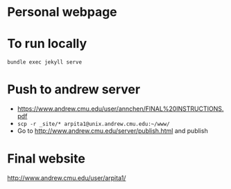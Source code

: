 Personal webpage
================= 
# To run locally
`bundle exec jekyll serve`

Push to andrew server
=====================
- https://www.andrew.cmu.edu/user/annchen/FINAL%20INSTRUCTIONS.pdf
- `scp -r _site/* arpita1@unix.andrew.cmu.edu:~/www/`
- Go to http://www.andrew.cmu.edu/server/publish.html and publish

Final website 
=============
http://www.andrew.cmu.edu/user/arpita1/